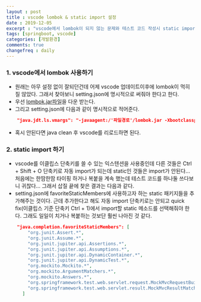 ```yaml
---
layout : post
title : vscode lombok & static import 설정
date : 2019-12-05
excerpt : "vscode에서 lombok이 되지 않는 문제와 테스트 코드 작성시 static import가 되지 않는 문제 삽질 저장"
tags: [springboot, vscode]
categories: [개발환경]
comments: true
changefreq : daily
---
```


### 1. vscode에서 lombok 사용하기

- 원래는 아무 설정 없이 잘되던건데 어제 vscode 업데이트이후에 lombok이 먹히질 않았다. 그래서 찾아보니 setting.json에 명시적으로 써줘야 한다고 한다. 
- 우선 [lombok.jar파일](https://projectlombok.org/)을 다운 받는다. 
- 그리고 setting.json에 다음과 같이 명시적으로 적어준다. 

~~~ json 
    "java.jdt.ls.vmargs": "-javaagent:/'파일경로'/lombok.jar -Xbootclasspath/a:/'파일경로'/lombok.jar"
~~~

- 혹시 안된다면 java clean 후 vscode를 리로드하면 된다. 

### 2. static import 하기 

- vscode를 이클립스 단축키를 쓸 수 있는 익스텐션을 사용중인데 다른 것들은 Ctrl + Shift + O 단축키로 자동 import가 되는데 static인 것들은 import가 안된다... 처음에는 한땀한땀 타이핑 하거나 복붙을 계속 했는데 테스트 코드를 하나둘 쓰다보니 귀찮다... 그래서 삽질 끝에 찾은 결과는 다음과 같다. 
- setting.json에 favoriteStaticMembers에 사용하고자 하는 static 패키지들을 추가해주는 것이다. 근데 추가한다고 해도 자동 import 단축키로는 안되고 quick fix(이클립스 기준 단축키 Ctrl + 1)에서 import할 static 메소드를 선택해줘야 한다. 그래도 일일이 치거나 복붙하는 것보단 훨씬 나아진 것 같다.

~~~ json
    "java.completion.favoriteStaticMembers": [
        "org.junit.Assert.*",
        "org.junit.Assume.*",
        "org.junit.jupiter.api.Assertions.*",
        "org.junit.jupiter.api.Assumptions.*",
        "org.junit.jupiter.api.DynamicContainer.*",
        "org.junit.jupiter.api.DynamicTest.*",
        "org.mockito.Mockito.*",
        "org.mockito.ArgumentMatchers.*",
        "org.mockito.Answers.*",
        "org.springframework.test.web.servlet.request.MockMvcRequestBuilders.*",
        "org.springframework.test.web.servlet.result.MockMvcResultMatchers.*"
      ]
~~~
